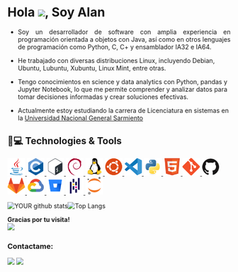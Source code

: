 <h1 align = "justify"> Hola <img src="https://media.giphy.com/media/hvRJCLFzcasrR4ia7z/giphy.gif" width="25px">, Soy Alan</h1>  

- <p align = "justify">Soy un desarrollador de software con amplia experiencia en programación orientada a objetos con Java, así como en otros lenguajes de programación como Python, C, C+ y ensamblador IA32 e IA64.</p>  

- He trabajado con diversas distribuciones Linux, incluyendo Debian, Ubuntu, Lubuntu, Xubuntu, Linux Mint, entre otras.

- Tengo conocimientos en science y data analytics con Python, pandas y Jupyter Notebook, lo que me permite comprender y analizar datos para tomar decisiones informadas y crear soluciones efectivas.
- Actualmente estoy estudiando la carrera de Licenciatura en sistemas en la [Universidad Nacional General Sarmiento](https://www.ungs.edu.ar/)


## 🚀💻 Technologies & Tools


<a href="https://www.java.com" target="_blank"> <img src="https://raw.githubusercontent.com/devicons/devicon/master/icons/java/java-original.svg" alt="java" width="40" height="40"/> </a><a href="https://www.github.com" target="_blank"><img src="https://github.com/alan1996colo/alan1996colo/blob/main/incons/c-original.svg" alt="c" width="40" height="40"/> </a><a href="https://www.github.com" target="_blank"><img src="https://github.com/alan1996colo/alan1996colo/blob/main/incons/bash-original.svg" alt="bash" width="40" height="40"/> </a><a href="https://www.github.com" target="_blank"><img src="https://github.com/alan1996colo/alan1996colo/blob/main/incons/debian-original.svg" alt="debian" width="40" height="40"/> </a><a href="https://www.github.com" target="_blank"><img src="https://github.com/alan1996colo/alan1996colo/blob/main/incons/linux-original.svg" alt="linux" width="40" height="40"/> </a><a href="https://www.github.com" target="_blank"><img src="https://github.com/alan1996colo/alan1996colo/blob/main/incons/ubuntu-plain.svg" alt="ubuntu" width="40" height="40"/> </a><a href="https://www.github.com" target="_blank"><img src="https://github.com/alan1996colo/alan1996colo/blob/main/incons/vscode-original.svg" alt="vscode" width="40" height="40"/> </a><a href="https://www.github.com" target="_blank"><img src="https://github.com/alan1996colo/alan1996colo/blob/main/incons/python-original.svg" alt="python" width="40" height="40"/> </a><a href="https://www.github.com" target="_blank"><img src="https://github.com/alan1996colo/alan1996colo/blob/main/incons/html5-original.svg" alt="html5" width="40" height="40"/> </a><a href="https://www.github.com" target="_blank"><img src="https://github.com/alan1996colo/alan1996colo/blob/main/incons/git-original.svg" alt="git" width="40" height="40"/> </a><a href="https://www.github.com" target="_blank"><img src="https://github.com/alan1996colo/alan1996colo/blob/main/incons/github-original.svg" alt="github" width="40" height="40"/> </a><a href="https://www.github.com" target="_blank"><img src="https://github.com/alan1996colo/alan1996colo/blob/main/incons/gitlab-original.svg" alt="gitlab" width="40" height="40"/> </a><a href="https://www.github.com" target="_blank"><img src="https://github.com/alan1996colo/alan1996colo/blob/main/incons/googlecloud-original.svg" alt="googleCloud" width="40" height="40"/> </a><a href="https://www.github.com" target="_blank"><img src="https://github.com/alan1996colo/alan1996colo/blob/main/incons/bitbucket-original.svg" alt="bitbucket" width="40" height="40"/> </a>
<a href="https://www.github.com" target="_blank"><img src="https://github.com/alan1996colo/alan1996colo/blob/main/incons/pandas-original.svg" alt="pandas" width="40" height="40"/> </a>
<a href="https://www.github.com" target="_blank"><img src="https://github.com/alan1996colo/alan1996colo/blob/main/incons/jupyter-original.svg" alt="jupyter" width="40" height="40"/> </a>









![YOUR github stats](https://github-readme-stats.vercel.app/api?username=alan1996colo)![Top Langs](https://github-readme-stats.vercel.app/api/top-langs/?username=alan1996colo&hide=TeX&layout=compact)

**Gracias por tu visita!**  
![](https://komarev.com/ghpvc/?username=alan1996colo)   

<h3 align="left">Contactame:</h3>

[<img src="https://img.shields.io/badge/twitter-%231DA1F2.svg?&style=for-the-badge&logo=twitter&logoColor=white" />](https://twitter.com/alan1996colo) 
[<img src="https://img.shields.io/badge/linkedin-%230077B5.svg?&style=for-the-badge&logo=linkedin&logoColor=white" />](https://www.linkedin.com/in/alan-echabarri-58226514b/)
